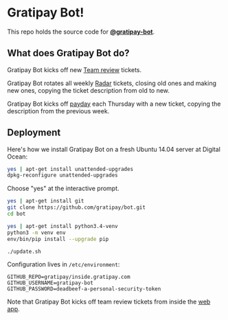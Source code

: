 # Gratipay Bot!

This repo holds the source code for [**@gratipay-bot**](https://github/gratipay-bot).


## What does Gratipay Bot do?

Gratipay Bot kicks off new [Team
review](http://inside.gratipay.com/howto/review-teams) tickets.

Gratipay Bot rotates all weekly
[Radar](http://inside.gratipay.com/howto/sweep-the-radar) tickets, closing old
ones and making new ones, copying the ticket description from old to new.

Gratipay Bot kicks off [payday](http://inside.gratipay.com/howto/run-payday)
each Thursday with a new ticket, copying the description from the previous
week.


## Deployment

Here's how we install Gratipay Bot on a fresh Ubuntu 14.04 server at Digital Ocean:

```bash
yes | apt-get install unattended-upgrades
dpkg-reconfigure unattended-upgrades
```

Choose "yes" at the interactive prompt.

```bash
yes | apt-get install git
git clone https://github.com/gratipay/bot.git
cd bot

yes | apt-get install python3.4-venv
python3 -m venv env
env/bin/pip install --upgrade pip

./update.sh
```

Configuration lives in `/etc/environment`:

```
GITHUB_REPO=gratipay/inside.gratipay.com
GITHUB_USERNAME=gratipay-bot
GITHUB_PASSWORD=deadbeef-a-personal-security-token
```

Note that Gratipay Bot kicks off team review tickets from inside the [web
app](/gratipay/gratipay.com).
